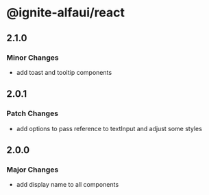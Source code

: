 # @ignite-alfaui/react

## 2.1.0

### Minor Changes

- add toast and tooltip components

## 2.0.1

### Patch Changes

- add options to pass reference to textInput and adjust some styles

## 2.0.0

### Major Changes

- add display name to all components
